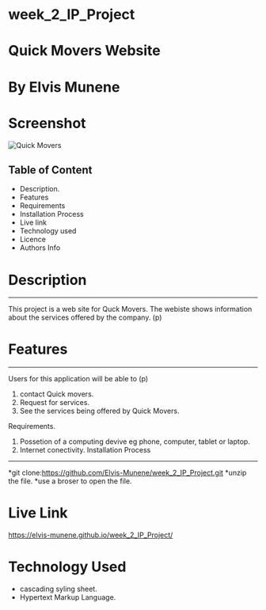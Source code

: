 # week_2_IP_Project
# Quick Movers Website
# By Elvis Munene
# Screenshot
![Quick Movers](../week-2-ip/assets/images-files/Screenshot%20from%202022-05-08%2023-24-20.png)
<img src="../week-2-ip/assets/images-files/Screenshot%20from%202022-05-08%2023-24-20.png" alt="">
## Table of Content
* Description.
* Features
* Requirements
* Installation Process
* Live link
* Technology used
* Licence
* Authors Info
# Description
***
This project is a web site for Quck Movers. The webiste shows information about the services offered by the company. (p)

# Features
***
Users for this application will be able to (p)
1. contact Quick movers.
2. Request for services.
3. See the services being offered by Quick Movers.

Requirements.
1. Possetion of a computing devive eg phone, computer, tablet or laptop.
2. Internet conectivity.
Installation Process
***
*git clone:https://github.com/Elvis-Munene/week_2_IP_Project.git
*unzip the file.
*use a broser to open the file.

# Live Link
https://elvis-munene.github.io/week_2_IP_Project/
# Technology Used
* cascading syling sheet.
* Hypertext Markup Language.

